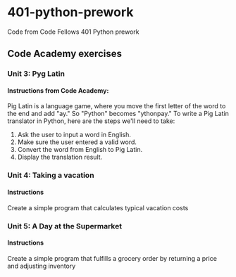 # 401-python-prework
Code from Code Fellows 401 Python prework

## Code Academy exercises
### Unit 3: Pyg Latin
#### Instructions from Code Academy:
Pig Latin is a language game, where you move the first letter of the word to the end and add "ay." So "Python" becomes "ythonpay." To write a Pig Latin translator in Python, here are the steps we'll need to take:

1. Ask the user to input a word in English.
2. Make sure the user entered a valid word.
3. Convert the word from English to Pig Latin.
4. Display the translation result.

### Unit 4: Taking a vacation
#### Instructions
Create a simple program that calculates typical vacation costs

### Unit 5: A Day at the Supermarket
#### Instructions
Create a simple program that fulfills a grocery order by returning a price and adjusting inventory
